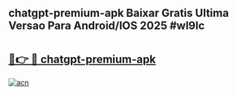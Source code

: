 ## chatgpt-premium-apk Baixar Gratis Ultima Versao Para Android/IOS 2025 #wl9lc

# <h2><a href="https://ainizakaria.my?title=chatgpt-premium-apk&ref=20M">🔗👉 🔴 chatgpt-premium-apk</a></h2>

[![acn](https://github.com/user-attachments/assets/0f9c940e-d8b0-45ae-aac7-cd30a18b3e1c)](https://ainizakaria.my?title=chatgpt-premium-apk&ref=20M)


